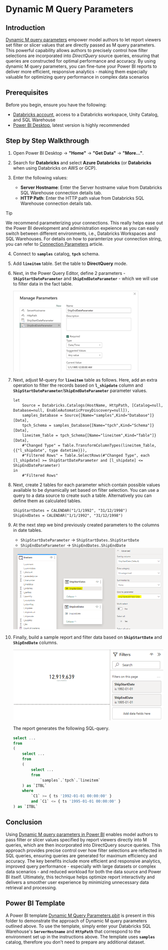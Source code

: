 # Dynamic M Query Parameters

## Introduction

[Dynamic M query parameters](https://learn.microsoft.com/en-us/power-bi/connect-data/desktop-dynamic-m-query-parameters) empower model authors to let report viewers set filter or slicer values that are directly passed as M query parameters. This powerful capability allows authors to precisely control how filter selections are incorporated into _DirectQuery_ source queries, ensuring that queries are constructed for optimal performance and accuracy. By using dynamic M query parameters, you can fine-tune your Power BI reports to deliver more efficient, responsive analytics - making them especially valuable for optimizing query performance in complex data scenarios



## Prerequisites

Before you begin, ensure you have the following:

- [Databricks account](https://databricks.com/), access to a Databricks workspace, Unity Catalog, and SQL Warehouse
- [Power BI Desktop](https://powerbi.microsoft.com/desktop/), latest version is highly recommended



## Step by Step Walkthrough

1. Open Power BI Desktop → **"Home"** → **"Get Data"** → **"More..."**.

2. Search for **Databricks** and select **Azure Databricks** (or **Databricks** when using Databricks on AWS or GCP).

3. Enter the following values:
   - **Server Hostname**: Enter the Server hostname value from Databricks SQL Warehouse connection details tab.
   - **HTTP Path**: Enter the HTTP path value  from Databricks SQL Warehouse connection details tab.

> [!TIP]
> We recommend parameterizing your connections. This really helps ease out the Power BI development and administration expeience as you can easily switch between different environments, i.e., Databricks Workspaces and SQL Warehouses. For details on how to paramterize your connection string, you can refer to [Connection Parameters](/01.%20Connection%20Parameters/) article.

4. Connect to **`samples`** catalog, **`tpch`** schema.

3. Add **`lineitem`** table. Set the table to **DirectQuery** mode.

4. Next, in the Power Query Editor, define 2 parameters - **`ShipStartDateParameter`** and **`ShipEndDateParameter`** - which we will use to filter data in the fact table.

    <img width="400" src="./images/01.png" alt="Parameters" />

5. Next, adjust M-query for **`lineitem`** table as follows. Here, add an extra operation to filter the records based on **`l_shipdate`** column and **`ShipStartDateParameter`**/**`ShipEndDateParameter`** parameter values.
    ```
    let
        Source = Databricks.Catalogs(HostName, HttpPath, [Catalog=null, Database=null, EnableAutomaticProxyDiscovery=null]),
        samples_Database = Source{[Name="samples",Kind="Database"]}[Data],
        tpch_Schema = samples_Database{[Name="tpch",Kind="Schema"]}[Data],
        lineitem_Table = tpch_Schema{[Name="lineitem",Kind="Table"]}[Data],
        #"Changed Type" = Table.TransformColumnTypes(lineitem_Table,{{"l_shipdate", type datetime}}),
        #"Filtered Rows" = Table.SelectRows(#"Changed Type", each [l_shipdate] >= ShipStartDateParameter and [l_shipdate] <= ShipEndDateParameter)
    in
        #"Filtered Rows"
    ```

6. Next, create 2 tables for each parameter which contain possible values available to be dynamically set based on filter selection. You can use a query to a data source to create such a table. Alternatively you can define them as calculated tables. 
    ```
    ShipStartDates = CALENDAR("1/1/1992", "31/12/1998")
    ShipEndDates = CALENDAR("1/1/1992", "31/12/1998")
    ```

7. At the next step we bind previously created parameters to the columns in date tables.
    - `ShipStartDateParameter` → `ShipStartDates.ShipStartDate`
    - `ShipEndDateParameter` → `ShipEndDates.ShipEndDate`
    <img width="600" src="./images/02.png" alt="Parameters binding" />

6. Finally, build a sample report and filter data based on **`ShipStartDate`** and **`ShipEndDate`** columns.

    <img width="600" src="./images/03.png" alt="Report layout" />

    The report generates the following SQL-query.
    ```sql
    select ...
    from
    (
        select ...
        from
        (
            select ...
            from
                `samples`.`tpch`.`lineitem`
        ) as `ITBL`
        where
            `C1` >= { ts '1992-01-01 00:00:00' }
            and `C1` <= { ts '1995-01-01 00:00:00' }
    ) as `ITBL`
    ```



## Conclusion

Using [Dynamic M query parameters in Power BI](https://learn.microsoft.com/en-us/power-bi/connect-data/desktop-dynamic-m-query-parameters) enables model authors to pass filter or slicer values specified by report viewers directly into M queries, which are then incorporated into DirectQuery source queries. This approach provides precise control over how filter selections are reflected in SQL queries, ensuring queries are generated for maximum efficiency and accuracy. The key benefits include more efficient and responsive analytics, improved query performance - especially with large datasets or complex data scenarios - and reduced workload for both the data source and Power BI itself. Ultimately, this technique helps optimize report interactivity and delivers a smoother user experience by minimizing unnecessary data retrieval and processing.



## Power BI Template 
A Power BI template [Dynamic M Query Parameters.pbit](./Dynamic%20M%20Query%20Parameters.pbit) is present in this folder to demonstrate the approach of Dynamic M query parameters outlined above. To use the template, simply enter your Databricks SQL Warehouse's **`ServerHostname`** and **`HttpPath`** that correspond to the environment set up in the instructions above. The template uses **`samples`** catalog, therefore you don't need to prepare any additional dataset.